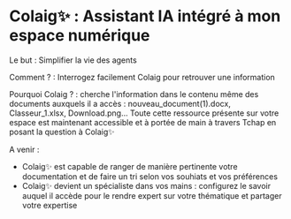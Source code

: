 # Colaig✨ : Assistant IA intégré à mon espace numérique

Le but :
Simplifier la vie des agents

Comment ? :
Interrogez facilement Colaig pour retrouver une information

Pourquoi Colaig ? :
cherche l'information dans le contenu même des documents auxquels il a accès : nouveau_document(1).docx, Classeur_1.xlsx, Download.png... Toute cette ressource présente sur votre espace est maintenant accessible et à portée de main à travers Tchap en posant la question à Colaig✨


A venir : 
- Colaig✨ est capable de ranger de manière pertinente votre documentation et de faire un tri selon vos souhiats et vos préférences 
- Colaig✨ devient un spécialiste dans vos mains : configurez le savoir auquel il accède pour le rendre expert sur votre thématique et partager votre expertise
